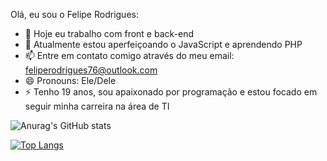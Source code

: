 Olá, eu sou o Felipe Rodrigues:

- 🔭 Hoje eu trabalho com front e back-end
- 🌱 Atualmente estou aperfeiçoando o JavaScript e aprendendo PHP
- 📫 Entre em contato comigo através do meu email: feliperodrigues76@outlook.com
- 😄 Pronouns: Ele/Dele
- ⚡ Tenho 19 anos, sou apaixonado por programação e estou focado em seguir minha carreira na área de TI

![Anurag's GitHub stats](https://github-readme-stats.vercel.app/api?username=anuraghazra&show_icons=true&theme=tokyonight)

[![Top Langs](https://github-readme-stats.vercel.app/api/top-langs/?username=Tankasshia&layout=compact)](https://github.com/Tankasshi/github-readme-stats)
